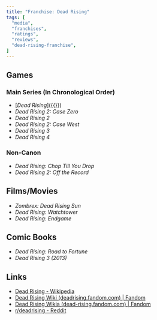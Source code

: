 ```yaml
---
title: "Franchise: Dead Rising"
tags: [
  "media",
  "franchises",
  "ratings",
  "reviews",
  "dead-rising-franchise",
]
---
```


## Games

### Main Series (In Chronological Order)

- [*Dead Rising*]({{<ref video-game-dead-rising.md>}})
- *Dead Rising 2: Case Zero*
- *Dead Rising 2*
- *Dead Rising 2: Case West*
- *Dead Rising 3*
- *Dead Rising 4*

### Non-Canon

- *Dead Rising: Chop Till You Drop*
- *Dead Rising 2: Off the Record*

## Films/Movies

- *Zombrex: Dead Rising Sun*
- *Dead Rising: Watchtower*
- *Dead Rising: Endgame*

## Comic Books

- *Dead Rising: Road to Fortune*
- *Dead Rising 3 (2013)*

## Links

- [Dead Rising - Wikipedia](https://en.wikipedia.org/wiki/Dead_Rising)
- [Dead Rising Wiki (deadrising.fandom.com) | Fandom](https://deadrising.fandom.com/wiki/Dead_Rising_Wiki)
- [Dead Rising Wikia (dead-rising.fandom.com) | Fandom](https://dead-rising.fandom.com/wiki/Dead_Rising_Wiki)
- [r/deadrising - Reddit](https://www.reddit.com/r/deadrising/)
